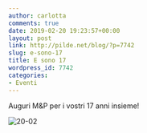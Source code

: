 ```yaml
---
author: carlotta
comments: true
date: 2019-02-20 19:23:57+00:00
layout: post
link: http://pilde.net/blog/?p=7742
slug: e-sono-17
title: E sono 17
wordpress_id: 7742
categories:
- Eventi
---
```


Auguri M&P per i vostri 17 anni insieme!

![20-02](http://pilde.net/blog/wp-content/uploads/2019/03/20-02.png)
